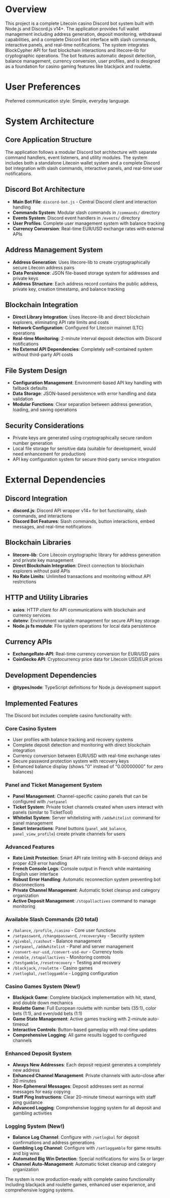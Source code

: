 # Overview

This project is a complete Litecoin casino Discord bot system built with Node.js and Discord.js v14+. The application provides full wallet management including address generation, deposit monitoring, withdrawal capabilities, and a complete Discord bot interface with slash commands, interactive panels, and real-time notifications. The system integrates BlockCypher API for fast blockchain interactions and litecore-lib for cryptographic operations. The bot features automatic deposit detection, balance management, currency conversion, user profiles, and is designed as a foundation for casino gaming features like blackjack and roulette.

# User Preferences

Preferred communication style: Simple, everyday language.

# System Architecture

## Core Application Structure
The application follows a modular Discord bot architecture with separate command handlers, event listeners, and utility modules. The system includes both a standalone Litecoin wallet system and a complete Discord bot integration with slash commands, interactive panels, and real-time user notifications.

## Discord Bot Architecture
- **Main Bot File**: `discord-bot.js` - Central Discord client and interaction handling
- **Commands System**: Modular slash commands in `/commands/` directory
- **Events System**: Discord event handlers in `/events/` directory
- **User Profiles**: Complete user management system with balance tracking
- **Currency Conversion**: Real-time EUR/USD exchange rates with external APIs

## Address Management System
- **Address Generation**: Uses litecore-lib to create cryptographically secure Litecoin address pairs
- **Data Persistence**: JSON file-based storage system for addresses and private keys
- **Address Structure**: Each address record contains the public address, private key, creation timestamp, and balance tracking

## Blockchain Integration
- **Direct Library Integration**: Uses litecore-lib and direct blockchain explorers, eliminating API rate limits and costs
- **Network Configuration**: Configured for Litecoin mainnet (LTC) operations
- **Real-time Monitoring**: 2-minute interval deposit detection with Discord notifications
- **No External API Dependencies**: Completely self-contained system without third-party API costs

## File System Design
- **Configuration Management**: Environment-based API key handling with fallback defaults
- **Data Storage**: JSON-based persistence with error handling and data validation
- **Modular Functions**: Clear separation between address generation, loading, and saving operations

## Security Considerations
- Private keys are generated using cryptographically secure random number generation
- Local file storage for sensitive data (suitable for development, would need enhancement for production)
- API key configuration system for secure third-party service integration

# External Dependencies

## Discord Integration
- **discord.js**: Discord API wrapper v14+ for bot functionality, slash commands, and interactions
- **Discord Bot Features**: Slash commands, button interactions, embed messages, and real-time notifications

## Blockchain Libraries
- **litecore-lib**: Core Litecoin cryptographic library for address generation and private key management
- **Direct Blockchain Integration**: Direct connection to blockchain explorers without paid APIs
- **No Rate Limits**: Unlimited transactions and monitoring without API restrictions

## HTTP and Utility Libraries  
- **axios**: HTTP client for API communications with blockchain and currency services
- **dotenv**: Environment variable management for secure API key storage
- **Node.js fs module**: File system operations for local data persistence

## Currency APIs
- **ExchangeRate-API**: Real-time currency conversion for EUR/USD pairs
- **CoinGecko API**: Cryptocurrency price data for Litecoin USD/EUR prices

## Development Dependencies
- **@types/node**: TypeScript definitions for Node.js development support

## Implemented Features
The Discord bot includes complete casino functionality with:

### Core Casino System
- User profiles with balance tracking and recovery systems
- Complete deposit detection and monitoring with direct blockchain integration
- Currency conversion between EUR/USD with real-time exchange rates
- Secure password protection system with recovery keys
- Enhanced balance display (shows "0" instead of "0.00000000" for zero balances)

### Panel and Ticket Management System
- **Panel Management**: Channel-specific casino panels that can be configured with `/setpanel`
- **Ticket System**: Private ticket channels created when users interact with panels (similar to TicketTool)
- **Whitelist System**: Server whitelisting with `/addwhitelist` command for panel management
- **Smart Interactions**: Panel buttons (`panel_add_balance`, `panel_view_profile`) create private channels for users

### Advanced Features
- **Rate Limit Protection**: Smart API rate limiting with 8-second delays and proper 429 error handling
- **French Console Logs**: Console output in French while maintaining English user interface
- **Robust Error Handling**: Automatic reconnection system preventing bot disconnections
- **Private Channel Management**: Automatic ticket cleanup and category organization
- **Active Deposit Management**: `/stopallactives` command to manage monitoring

### Available Slash Commands (20 total)
- `/balance`, `/profile`, `/casino` - Core user functions
- `/setpassword`, `/changepassword`, `/recoverykey` - Security system  
- `/givebal`, `/cashout` - Balance management
- `/setpanel`, `/addwhitelist` - Panel and server management
- `/convert-eur-usd`, `/convert-usd-eur` - Currency tools
- `/enable`, `/stopallactives` - Monitoring controls
- `/testgamble`, `/resetrecovery` - Testing and recovery
- `/blackjack`, `/roulette` - Casino games
- `/setlogbal`, `/setloggamble` - Logging configuration

### Casino Games System (New!)
- **Blackjack Game**: Complete blackjack implementation with hit, stand, and double down mechanics
- **Roulette Game**: Full European roulette with number bets (35:1), color bets (1:1), and even/odd bets (1:1)
- **Game State Management**: Active games tracking with 2-minute auto-timeout
- **Interactive Controls**: Button-based gameplay with real-time updates
- **Comprehensive Logging**: All game results logged to configured channels

### Enhanced Deposit System
- **Always New Addresses**: Each deposit request generates a completely new address
- **Enhanced Channel Management**: Private channels with auto-close after 20 minutes
- **Non-Ephemeral Messages**: Deposit addresses sent as normal messages for easy copying
- **Staff Ping Instructions**: Clear 20-minute timeout warnings with staff ping guidance
- **Advanced Logging**: Comprehensive logging system for all deposit and gambling activities

### Logging System (New!)
- **Balance Log Channel**: Configure with `/setlogbal` for deposit confirmations and address generations
- **Gambling Log Channel**: Configure with `/setloggamble` for game results and big wins
- **Automated Big Win Detection**: Special notifications for wins 5x or larger
- **Channel Auto-Management**: Automatic ticket cleanup and category organization

The system is now production-ready with complete casino functionality including blackjack and roulette games, enhanced user experience, and comprehensive logging systems.